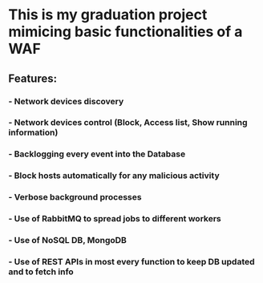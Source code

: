 # This is my graduation project mimicing basic functionalities of a WAF
## Features:
### - Network devices discovery
### - Network devices control (Block, Access list, Show running information)
### - Backlogging every event into the Database
### - Block hosts automatically for any malicious activity
### - Verbose background processes
### - Use of RabbitMQ to spread jobs to different workers
### - Use of NoSQL DB, MongoDB
### - Use of REST APIs in most every function to keep DB updated and to fetch info
